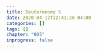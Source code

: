```yaml
---
title: Deuteronomy 5
date: 2020-04-12T12:41:28-04:00
categories: []
tags: []
chapter: "005"
inprogress: false
---
```


